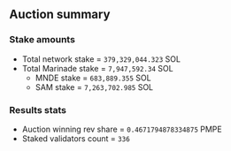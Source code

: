 ## Auction summary

### Stake amounts
- Total network stake = `379,329,044.323` SOL
- Total Marinade stake = `7,947,592.34` SOL
  - MNDE stake = `683,889.355` SOL
  - SAM stake = `7,263,702.985` SOL

### Results stats
- Auction winning rev share = `0.4671794878334875` PMPE
- Staked validators count = `336`
